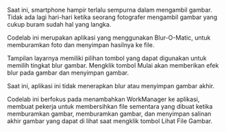 Saat ini, smartphone hampir terlalu sempurna dalam mengambil gambar. Tidak ada lagi hari-hari ketika seorang fotografer mengambil gambar yang cukup buram sudah hal yang langka.

Codelab ini merupakan aplikasi yang menggunakan Blur-O-Matic, untuk memburamkan foto dan menyimpan hasilnya ke file.

Tampilan layarnya memiliki pilihan tombol yang dapat digunakan untuk memilih tingkat blur gambar. Mengklik tombol Mulai akan memberikan efek blur pada gambar dan menyimpan gambar.

Saat ini, aplikasi ini tidak menerapkan blur atau menyimpan gambar akhir.

Codelab ini berfokus pada menambahkan WorkManager ke aplikasi, membuat pekerja untuk membersihkan file sementara yang dibuat ketika memburamkan gambar, memburamkan gambar, dan menyimpan salinan akhir gambar yang dapat di lihat saat mengklik tombol Lihat File Gambar.